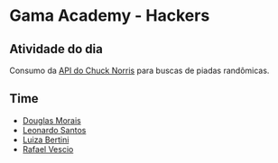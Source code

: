# Gama Academy - Hackers

## Atividade do dia

Consumo da [API do Chuck Norris]('https://api.chucknorris.io/') para buscas de piadas randômicas.

## Time

- [Douglas Morais]('https://github.com/mrdouglasmorais')
- [Leonardo Santos]('https://github.com/leonardossev')
- [Luiza Bertini]('https://github.com/LuizaBertini')
- [Rafael Vescio]('https://github.com/RafaelVsc')